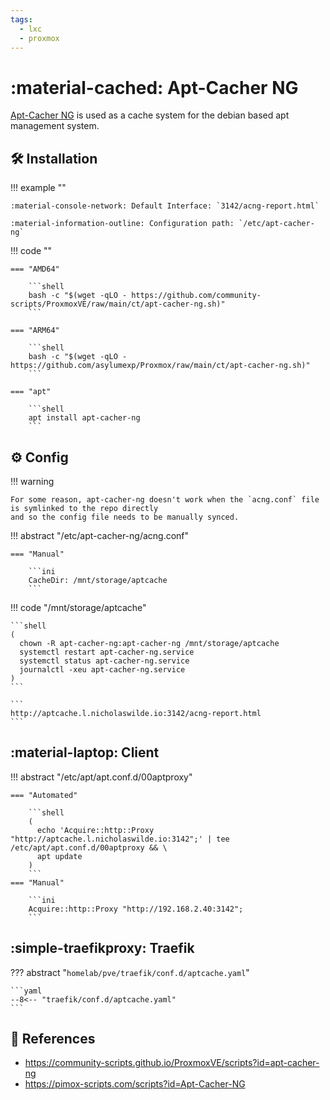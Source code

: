 ```yaml
---
tags:
  - lxc
  - proxmox
---
```

# :material-cached: Apt-Cacher NG

[Apt-Cacher NG][1] is used as a cache system for the debian based apt management system.

## :hammer_and_wrench: Installation

!!! example ""

    :material-console-network: Default Interface: `3142/acng-report.html`
    
    :material-information-outline: Configuration path: `/etc/apt-cacher-ng`

!!! code ""

    === "AMD64"

        ```shell
        bash -c "$(wget -qLO - https://github.com/community-scripts/ProxmoxVE/raw/main/ct/apt-cacher-ng.sh)"
        ```

    === "ARM64"

        ```shell
        bash -c "$(wget -qLO - https://github.com/asylumexp/Proxmox/raw/main/ct/apt-cacher-ng.sh)"
        ```

    === "apt"

        ```shell
        apt install apt-cacher-ng
        ```

## :gear: Config

!!! warning

    For some reason, apt-cacher-ng doesn't work when the `acng.conf` file is symlinked to the repo directly
    and so the config file needs to be manually synced.

!!! abstract "/etc/apt-cacher-ng/acng.conf"

    === "Manual"

        ```ini
        CacheDir: /mnt/storage/aptcache
        ```

!!! code "/mnt/storage/aptcache"

    ```shell
    (
      chown -R apt-cacher-ng:apt-cacher-ng /mnt/storage/aptcache
      systemctl restart apt-cacher-ng.service
      systemctl status apt-cacher-ng.service
      journalctl -xeu apt-cacher-ng.service
    )
    ```

    ```
    http://aptcache.l.nicholaswilde.io:3142/acng-report.html
    ```

## :material-laptop: Client

!!! abstract "/etc/apt/apt.conf.d/00aptproxy"

    === "Automated"

        ```shell
        (
          echo 'Acquire::http::Proxy "http://aptcache.l.nicholaswilde.io:3142";' | tee /etc/apt/apt.conf.d/00aptproxy && \
          apt update
        )
        ```
    === "Manual"

        ```ini
        Acquire::http::Proxy "http://192.168.2.40:3142";
        ```
## :simple-traefikproxy: Traefik

??? abstract "`homelab/pve/traefik/conf.d/aptcache.yaml`"

    ```yaml
    --8<-- "traefik/conf.d/aptcache.yaml"
    ```

## :link: References

- <https://community-scripts.github.io/ProxmoxVE/scripts?id=apt-cacher-ng>
- <https://pimox-scripts.com/scripts?id=Apt-Cacher-NG>

[1]: <https://www.unix-ag.uni-kl.de/~bloch/acng/>
